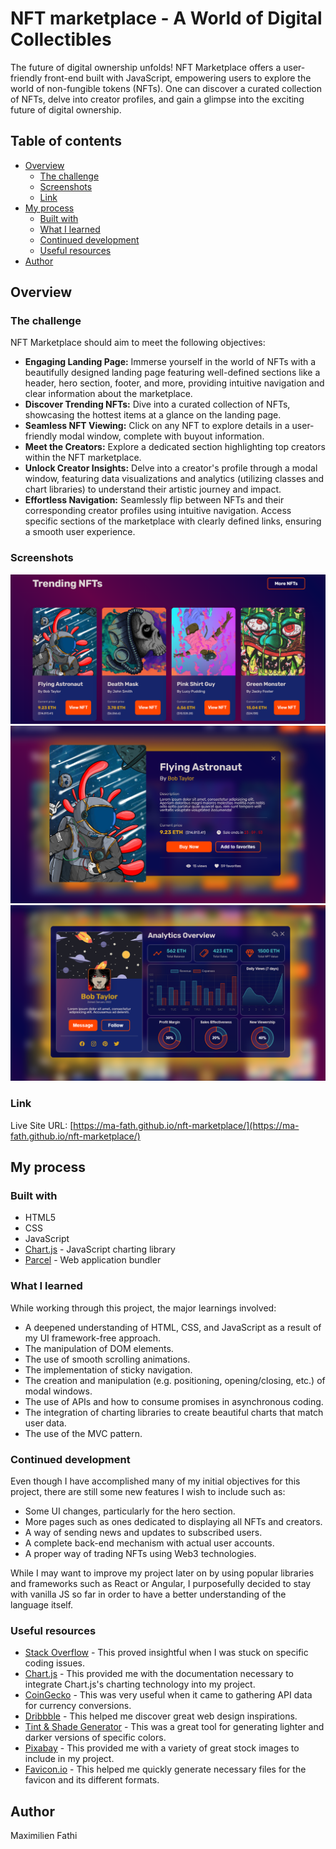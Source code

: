 # NFT marketplace - A World of Digital Collectibles

The future of digital ownership unfolds! NFT Marketplace offers a user-friendly front-end built with JavaScript, empowering users to explore the world of non-fungible tokens (NFTs). One can discover a curated collection of NFTs, delve into creator profiles, and gain a glimpse into the exciting future of digital ownership.

## Table of contents

- [Overview](#overview)
  - [The challenge](#the-challenge)
  - [Screenshots](#screenshots)
  - [Link](#link)
- [My process](#my-process)
  - [Built with](#built-with)
  - [What I learned](#what-i-learned)
  - [Continued development](#continued-development)
  - [Useful resources](#useful-resources)
- [Author](#author)

## Overview

### The challenge

NFT Marketplace should aim to meet the following objectives:

- **Engaging Landing Page:** Immerse yourself in the world of NFTs with a beautifully designed landing page featuring well-defined sections like a header, hero section, footer, and more, providing intuitive navigation and clear information about the marketplace.
- **Discover Trending NFTs:** Dive into a curated collection of NFTs, showcasing the hottest items at a glance on the landing page.
- **Seamless NFT Viewing:** Click on any NFT to explore details in a user-friendly modal window, complete with buyout information.
- **Meet the Creators:** Explore a dedicated section highlighting top creators within the NFT marketplace.
- **Unlock Creator Insights:** Delve into a creator's profile through a modal window, featuring data visualizations and analytics (utilizing classes and chart libraries) to understand their artistic journey and impact.
- **Effortless Navigation:** Seamlessly flip between NFTs and their corresponding creator profiles using intuitive navigation. Access specific sections of the marketplace with clearly defined links, ensuring a smooth user experience.

### Screenshots

![Image of the NFTs section](/public/images/README_nfts_section.PNG)  
![Image of the NFT modal window](/public/images/README_nft_modal.PNG)  
![Image of the creator modal window](/public/images/README_creator_modal.PNG)

### Link

Live Site URL: [https://ma-fath.github.io/nft-marketplace/](https://ma-fath.github.io/nft-marketplace/)

## My process

### Built with

- HTML5
- CSS
- JavaScript
- [Chart.js](https://www.chartjs.org/) - JavaScript charting library
- [Parcel](https://parceljs.org/) - Web application bundler

### What I learned

While working through this project, the major learnings involved:

- A deepened understanding of HTML, CSS, and JavaScript as a result of my UI framework-free approach.
- The manipulation of DOM elements.
- The use of smooth scrolling animations.
- The implementation of sticky navigation.
- The creation and manipulation (e.g. positioning, opening/closing, etc.) of modal windows.
- The use of APIs and how to consume promises in asynchronous coding.
- The integration of charting libraries to create beautiful charts that match user data.
- The use of the MVC pattern.

### Continued development

Even though I have accomplished many of my initial objectives for this
project, there are still some new features I wish to include such as:

- Some UI changes, particularly for the hero section.
- More pages such as ones dedicated to displaying all NFTs and creators.
- A way of sending news and updates to subscribed users.
- A complete back-end mechanism with actual user accounts.
- A proper way of trading NFTs using Web3 technologies.

While I may want to improve my project later on by using popular libraries
and frameworks such as React or Angular, I purposefully decided to stay with
vanilla JS so far in order to have a better understanding of the language itself.

### Useful resources

- [Stack Overflow](http://stackoverflow.com/) - This proved insightful
  when I was stuck on specific coding issues.
- [Chart.js](https://www.chartjs.org/docs/latest/) - This provided me with the documentation necessary to integrate Chart.js's charting technology into my project.
- [CoinGecko](https://www.coingecko.com/) - This was very useful when it
  came to gathering API data for currency conversions.
- [Dribbble](https://dribbble.com/) - This helped me discover great web
  design inspirations.
- [Tint & Shade Generator](https://maketintsandshades.com/) - This was a
  great tool for generating lighter and darker versions of specific colors.
- [Pixabay](https://pixabay.com/) - This provided me with a variety of
  great stock images to include in my project.
- [Favicon.io](https://favicon.io/) - This helped me quickly generate
  necessary files for the favicon and its different formats.

## Author

Maximilien Fathi
